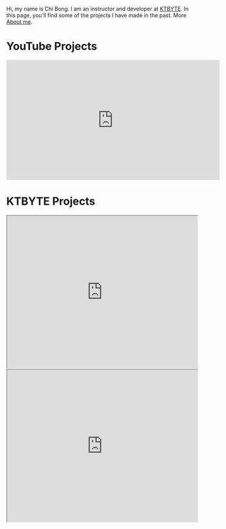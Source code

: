 Hi, my name is Chi Bong. I am an instructor and developer at [KTBYTE](https://www.ktbyte.com). In this page, you'll find some of the projects I have made in the past. More [About me](/about).

# YouTube Projects
<iframe width="560" height="315" src="https://www.youtube.com/embed/dQw4w9WgXcQ" title="YouTube video player" frameborder="0" allow="accelerometer; autoplay; clipboard-write; encrypted-media; gyroscope; picture-in-picture" allowfullscreen></iframe>

# KTBYTE Projects
<iframe width='500px' height='400px' src='https://nest.ktbyte.com/nest#353091' allowfullscreen></iframe>

<iframe width='500px' height='400px' src='https://nest.ktbyte.com/nest#529' allowfullscreen></iframe>
